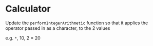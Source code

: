 # Calculator

Update the `performIntegerArithmetic` function so that it applies the operator passed in as a character, to the 2 values

e.g. `*`, 10, 2 = 20

